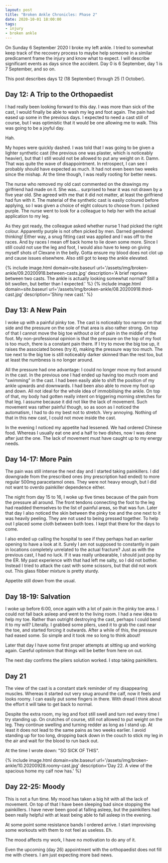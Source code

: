 ```yaml
---
layout: post
title: "Broken Ankle Chronicles: Phase 2"
date: 2020-10-01 18:00:00
tags:
- injury
- broken ankle
---
```


On Sunday 6 September 2020 I broke my left ankle. I tried to somewhat keep
track of the recovery process to maybe help someone in a similar predicament
frame the injury and know what to expect. I will describe significant events as
days since the accident. Day 0 is 6 September, day 1 is 7 September, and so on.

This post describes days 12 (18 September) through 25 (1 October).

<!-- TODO: Link to previous -->

## Day 12: A Trip to the Orthopaedist

I had really been looking forward to this day. I was more than sick of the
cast, I would finally be able to wash my leg and foot again. The pain had eased
up some in the previous days. I expected to need a cast still of course, but I
was optimistic that it would be one allowing me to walk. This was going to be a
joyful day.

Hah.

My hopes were quickly dashed. I was told that I was going to be given a lighter
synthetic cast (the previous one was plaster, which is noticeably heavier), but
that I still would not be allowed to put any weight on it. Damn. That was quite
the wave of disappointment. In retrospect, I can see I probably should have
expected as much. It had not even been two weeks since the mishap. At the time
though, I was really rooting for better news.

The nurse who removed my old cast commented on the drawings my girlfriend had
made on it. She was… surprised to hear it was not drawn by a five year old. She
agreed with me that it did not matter, at least the girlfriend had fun with it.
The material of the synthetic cast is easily coloured before applying, so I was
given a choice of eight colours to choose from. I picked purple. The nurse went
to look for a colleague to help her with the actual application to my leg.

As they got ready, the colleague asked whether nurse 1 had picked the right
colour. Apparently purple is not often picked by men. Darned gendered thinking!
Either way, a snug fitting cast was applied and I was off to the races. And by
races I mean off back home to lie down some more. Since I still could not use
the leg and foot, I would also have to keep on giving myself shots of Clexane
in the belly. Gotta ensure my blood does not clot up and cause issues
elsewhere. Also still got to keep the ankle elevated.

{% include image.html domain=site.baseurl url='/assets/img/broken-ankle/09.20200918.between-casts.jpg' description='A brief reprieve between two casts. The ankle is actually looking somewhat normal? Still a bit swollen, but better than I expected.' %}
{% include image.html domain=site.baseurl url='/assets/img/broken-ankle/08.20200918.third-cast.jpg' description='Shiny new cast.' %}

## Day 13: A New Pain

I woke up with a painful pinky toe. The cast is noticeably too narrow on that
side and the pressure on the sole of that area is also rather strong. On top of
that I cannot move the big toe without _a lot_ of pain in the middle of the
foot. My non-professional opinion is that the pressure on the top of my foot is
too much, there is a constant pain there. If I try to move the big toe up, it
raises the associated bones (try it), making the pressure way too much. The toe
next to the big toe is still noticeably darker skinned than the rest too, but
at least the numbness is no longer around.

All the pressure had one advantage: I could no longer move my foot around in
the cast. In the previous one I had ended up having too much room and
"swimming" in the cast. I had been easily able to shift the position of my
ankle upwards and downwards. I had been also able to move my foot up and down.
All not ideal for the whole idea of immobilising the ankle. On top of that, my body had gotten really
intent on triggering morning stretches for that leg. I assume because it did
not like the lack of movement. Such movement was rather painful though, so as
soon as I noticed the automatism, I had to do my best not to stretch. Very
annoying. Nothing of that in this new cast, I could not move inside the cast.

In the evening I noticed my appetite had lessened. We had ordered Chinese food.
Whereas I usually eat one and a half to two dishes, now I was done after just the one. The lack of
movement must have caught up to my energy needs.

## Day 14-17: More Pain

The pain was still intense the next day and I started taking painkillers. I did
downgrade from the prescribed ones (my prescription had ended) to more regular
500mg paracetamol ones. They were not heavy enough, but I did not want to
overdo painkiller dependence either.

The night from day 15 to 16, I woke up five times because of the pain from the
pressure all around. The front tendons connecting the foot to the leg had
readded themselves to the list of painful areas, so that was fun. Later that
day I also noticed the skin between the pinky toe and the one next to it was
heavily peeling. They are not used to being pressed together. To help out I
placed some cloth between both toes. I kept that there for the days to come.

I also ended up calling the hospital to see if they perhaps had an earlier
opening to have a look at it. Surely I am not supposed to constantly in pain in
locations completely unrelated to the actual fracture? Just as with the
previous cast, I had no luck. If it was really unbearable, I should just pop by
the ER. My past experience with that had left me salty, so I did not bother.
Instead I tried to attack the cast with some scissors, but that did not work
out. This glass fibber mixture is pretty sturdy.

Appetite still down from the usual.

## Day 18-19: Salvation

I woke up before 6:00, once again with a lot of pain in the pinky toe area. I
could not fall back asleep and went to the living room. I had a new idea to
help my toe. Rather than outright destroying the cast, perhaps I could bend it
to my will? Literally. I grabbed some pliers, used it to grab the cast near the
toe, and started forcing it outwards. After a while of this, the pressure had
eased some. So simple and it took me so long to think about!

Later that day I have some first proper attempts at sitting up and working
again. Careful optimism that things will be better from here on out.

The next day confirms the pliers solution worked. I stop taking painkillers.

## Day 21

The view of the cast is a constant stark reminder of my disappearing muscles.
Whereas it started out very snug around the calf, now it feels and looks roomy.
I can easily put some fingers in there. With dread I think about the effort it
will take to get back to normal.

Despite the extra room, my leg and foot still swell and turn red every time I
try standing up. On crutches of course, still not allowed to put weight on the
leg. They continue swelling and turning redder as long as I stand up. At least
it does not lead to the same pains as two weeks earlier. I avoid standing up
for too long, dropping back down in the couch to stick my leg in the air and
wait for the blood to run back out.

At the time I wrote down: "SO SICK OF THIS".

{% include image.html domain=site.baseurl url='/assets/img/broken-ankle/10.20200928.roomy-cast.jpg' description='Day 22. A view of the spacious home my calf now has.' %}

## Day 22-25: Moody

This is not a fun time. My mood has taken a big hit with all the lack of
movement. On top of that I have been sleeping bad since stopping the
painkillers. I have never been good at falling asleep, but the painkillers had
been really helpful with at least being able to fall asleep in the evening.

At some point some resistance bands I ordered arrive. I start improvising some
workouts with them to not feel as useless. Eh.

The mood affects my work, I have no motivation to do any of it.

Even the upcoming (day 26) appointment with the orthopaedist does not fill me
with cheers. I am just expecting more bad news.
